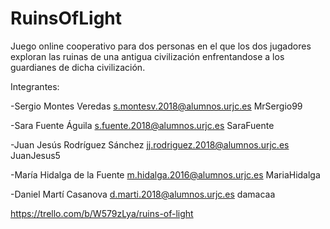 # RuinsOfLight
Juego online cooperativo para dos personas en el que los dos jugadores exploran las ruinas de una antigua civilización enfrentandose a los guardianes de dicha civilización.

Integrantes:

-Sergio Montes Veredas
  s.montesv.2018@alumnos.urjc.es
  MrSergio99
  
-Sara Fuente Águila
  s.fuente.2018@alumnos.urjc.es
  SaraFuente
  
-Juan Jesús Rodríguez Sánchez
  jj.rodriguez.2018@alumnos.urjc.es
  JuanJesus5
  
-María Hidalga de la Fuente
  m.hidalga.2016@alumnos.urjc.es
  MariaHidalga
  
-Daniel Martí Casanova
  d.marti.2018@alumnos.urjc.es
  damacaa

https://trello.com/b/W579zLya/ruins-of-light
